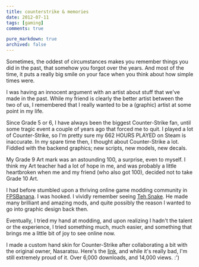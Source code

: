 ```yaml
---
title: counterstrike & memories
date: 2012-07-11
tags: [gaming]
comments: true

pure_markdown: true
archived: false
---
```


Sometimes, the oddest of circumstances makes you remember things you did in the past, that somehow you forgot over the years. And most of the time, it puts a really big smile on your face when you think about how simple times were.

I was having an innocent argument with an artist about stuff that we've made in the past. While my friend is clearly the better artist between the two of us, I remembered that I really wanted to be a (graphic) artist at some point in my life.

Since Grade 5 or 6, I have always been the biggest Counter-Strike fan, until some tragic event a couple of years ago that forced me to quit. I played a lot of Counter-Strike, so I'm pretty sure my 662 HOURS PLAYED on Steam is inaccurate. In my spare time then, I thought about Counter-Strike a lot. Fiddled with the backend graphics; new scripts, new models, new decals.

My Grade 9 Art mark was an astounding 100, a surprise, even to myself. I think my Art teacher had a lot of hope in me, and was probably a little heartbroken when me and my friend (who also got 100), decided not to take Grade 10 Art.

I had before stumbled upon a thriving online game modding community in [FPSBanana](http://www.fpsbanana.com). I was hooked. I vividly remember seeing [Teh Snake](http://gamebanana.com/members/164481). He made many brilliant and amazing mods, and quite possibly the reason I wanted to go into graphic design back then.

Eventually, I tried my hand at modding, and upon realizing I hadn't the talent or the experience, I tried something much, much easier, and something that brings me a little bit of joy to see online now.

I made a custom hand skin for Counter-Strike after collaborating a bit with the original owner, Nasaratsu. Here's the [link](http://gamebanana.com/cscz/skins/48319), and while it's really bad, I'm still extremely proud of it. Over 6,000 downloads, and 14,000 views. :')
